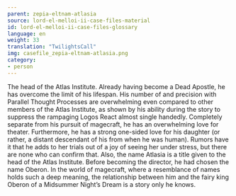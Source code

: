 ```yaml
---
parent: zepia-eltnam-atlasia
source: lord-el-melloi-ii-case-files-material
id: lord-el-melloi-ii-case-files-glossary
language: en
weight: 33
translation: "TwilightsCall"
img: casefile_zepia-eltnam-atlasia.png
category:
- person
---
```


The head of the Atlas Institute.
Already having become a Dead Apostle, he has overcome the limit of his lifespan.
His number of and precision with Parallel Thought Processes are overwhelming even compared to other members of the Atlas Institute, as shown by his ability during the story to suppress the rampaging Logos React almost single handedly.
Completely separate from his pursuit of magecraft, he has an overwhelming love for theater.
Furthermore, he has a strong one-sided love for his daughter (or rather, a distant descendant of his from when he was human). Rumors have it that he adds to her trials out of a joy of seeing her under stress, but there are none who can confirm that.
Also, the name Atlasia is a title given to the head of the Atlas Institute. Before becoming the director, he had chosen the name Oberon.
In the world of magecraft, where a resemblance of names holds such a deep meaning, the relationship between him and the fairy king Oberon of a Midsummer Night’s Dream is a story only he knows.
